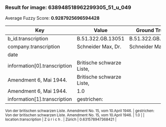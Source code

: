 ### Result for image: 638948518962299305_51_u_049
Average Fuzzy Score: **0.9287925696594428**
<small>

| Key | Value | Ground Truth | Score |
| --- | --- | --- | --- |
| b_id.transcription | B.51.322.GB.13051 | B.51.322.GB.1305. | 0.9411764705882352 |
| company.transcription | Schneider Max, Dr. | Schneider Max, Dr. | 1.0 |
| date |  |  | 1.0 |
| information[0].transcription | Britische schwarze Liste,
Amendment 6, Mai 1944. | Britische schwarze Liste,
Amendment 6, Mai 1944. | 1.0 |
| information[1].transcription | gestrichen:
Von der britischen schwarzen Liste.
Amendment No. 15, vom 10.April 1946. | gestrichen:
Von der britischen schwarzen Liste.
Amendment No. 15, vom 10.April 1946. | 1.0 |
| location.transcription | Z ü r i c h . | Zürich | 0.631578947368421 |

</small>

